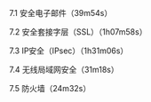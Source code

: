 7.1 安全电子邮件（39m54s）

7.2 安全套接字层（SSL）（1h07m58s）

7.3 IP安全（IPsec）（1h31m06s）

7.4 无线局域网安全（31m18s）

7.5 防火墙（24m32s）